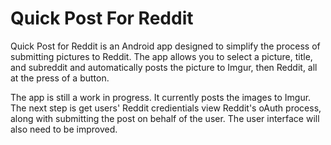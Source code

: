# Quick Post For Reddit

Quick Post for Reddit is an Android app designed to simplify the process of submitting pictures to Reddit.
The app allows you to select a picture, title, and subreddit and automatically posts the picture to Imgur, 
then Reddit, all at the press of a button.

The app is still a work in progress.  It currently posts the images to Imgur. The next step is get users'
Reddit credientials view Reddit's oAuth process, along with submitting the post on behalf of the user.
The user interface will also need to be improved.
